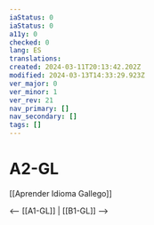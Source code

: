 ```yaml
---
iaStatus: 0
iaStatus: 0
a11y: 0
checked: 0
lang: ES
translations: 
created: 2024-03-11T20:13:42.202Z
modified: 2024-03-13T14:33:29.923Z
ver_major: 0
ver_minor: 1
ver_rev: 21
nav_primary: []
nav_secondary: []
tags: []
---
```

# A2-GL

[[Aprender Idioma Gallego]]

<-- [[A1-GL]] | [[B1-GL]] -->